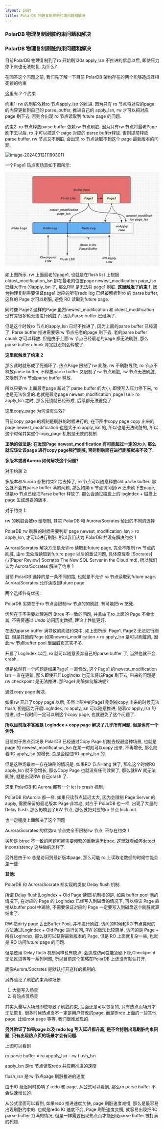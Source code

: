 ```yaml
---
layout: post
title: PolarDB 物理复制刷脏约束问题和解决
---
```

### PolarDB 物理复制刷脏约束问题和解决


### PolarDB 物理复制刷脏约束问题和解决



目前PolarDB 物理复制到了ro 开始刷120s apply_lsn 不推进的信息以后, 即使压力停下来也无法恢复, 为什么?



在回答这个问题之前, 我们先了解一下目前 PolarDB 架构存在的两个能够造成互相死锁的约束

这里有 2 个约束

约束1: rw 的刷脏依赖ro 节点apply_lsn 的推进. 因为只有 ro 节点将对应的page 的内容更新到自己的 parse_buffer, 推进自己的 apply_lsn, rw 才可以把对应 page 刷下去, 否则会出现 ro 节点读取到 future page 的问题.

约束2: ro 节点释放parse buffer 依赖rw 节点刷脏. 因为只有rw 节点将最老Page 刷下去以后, ro 才可以把这个 page 对应的 parse buffer释放. 否则提前释放 parse buffer, rw 节点又不刷脏, 会出现 ro 节点读取不到这个 page 最新版本的问题.

![image-20240312111903011](https://raw.githubusercontent.com/baotiao/bb/main/uPic/image-20240312111903011.png)



一个Page1 热点页场景如下图所示:

![image-20230410025547807](https://raw.githubusercontent.com/baotiao/bb/main/uPic/image-20230410025547807.png)

如上图所示. rw 上面最老的page1, 也就是在flush list 上根据 oldest_modification_lsn 排在最老的位置page newest_modification page_lsn 已经大于ro 的apply_lsn 了, 那么RW 是无法将 page1 刷脏. **这里触发了约束 1.** 因为物理复制需要保证page1 对应的所有redo log 已经被解析到ro 的 parse buffer, 这样的 Page 才可以刷脏, 避免 RO 读取到future page.



同时像 Page2 这样的Page 虽然newest_modification 和 oldest_modification 没有差很多也无法进行刷脏了. 因为Parse buffer 已经满了.

 

但是这个时候ro 节点的apply_lsn 已经不推进了, 因为上面的parse buffer 已经满了, Parse buffer 推进需要等rw 节点把老的page 刷下去, 老的parse buffer chunk 才可以释放. 但是由于上面rw 节点已经最老的page 都无法刷脏, 那么parse buffer chunk 肯定就没机会释放了.

**这里就触发了约束 2**

那么此时就形成了死循环了. 热点Page 限制了rw 刷脏. rw 不刷脏导致, ro 节点不释放parse buffer, 不释放parse buffer 又限制了rw 节点刷脏, rw 节点无法刷脏, 又限制了ro 节点parse buffer 释放.



所以只要rw 上面最老page 超过了 parse buffer 的大小, 即使写入压力停下来, ro 也是无法恢复的.也就是最老page newest_modification_page lsn > ro apply_lsn 之时, 那么死锁就已经形成, 后续都无法避免了



这里copy_page 为何没有生效?

目前copy_page 的机制是刷脏的时候进行的, 在下图中copy page copy 出来的page newest_modification 也是大于ro apply_lsn 的, 所以也是无法刷脏的, 所以这个时候其实这个copy_page 机制是无效的机制.

**正确的做法是: 在发现Page newest_modification 有可能超过一定的大小, 那么就应该让该page 进行copy page强行刷脏, 否则到后面在进行刷脏就来不及了.**





**多版本或者Aurora 如何解决这个问题?**

对于约束 2:

多版本和Aurora 都把约束2 给去掉了, ro 节点可以随意释放old parse buffer. 那么就不会有parse buffer 满的问题, 那么如果ro 节点访问到rw 还未刷下去page, 但是ro 节点已经把Parse buffer 释放了, 那么会通过磁盘上的 logIndex + 磁盘上page 生成想要的版本.



对于约束 1:

rw 的刷脏会被ro 给限制, 其实 PolarDB 和 Aurora/Socrates 给出的不同的选择

PolarDB rw 刷脏的时候需要判断 page newest_modification_lsn > ro apply_lsn, 才可以进行刷脏. 所以我们认为 PolarDB 并没有解决约束 1

Aurora/Socrates 解决方法是允许ro 读取到future page, 完全不限制 rw 节点的刷脏, 由ro 去处理读取到future page 以后的重试问题, 具体原理看 [Socrates](./[Paper Review] Socrates The New SQL Server in the Cloud.md), 所以我们认为 Aurora/Socrates 解决了约束 1



目前 PolarDB 选择的是一条不同的路, 也就是不允许 ro 节点读取到future page. Aurora/Socrates 允许读取到future page

两个选择各有优劣:

PolarDB 劣势在于ro 节点会限制rw 节点的的刷脏, 有可能把rw 憋死.

优势在于不需要处理遍历 Btree 不一致的问题, 并且由于ro 上面的 Page 不会太新, 不需要通过 Undo 访问历史数据, 理论上性能更好.



在因为parse buffer 满导致的刷脏约束中, 如上图所示, Page1, Page2 无法进行刷脏, 但是其他的Page 如果newest_modification < ro apply_lsn 是可以刷脏的, 因此rw 节点buffer pool 里面脏页其实不多.

开启了LogIndex 以后, ro 就可以随意丢弃自己的parse buffer 了, 当然也就不会crash.

但是依然有一个问题是如果Page1 一直修改, 这个Page1 的newest_modification lsn 一直在更新, 那么即使开启LogIndex 也无法将该Page 刷下去, 带来的问题是rw checkpoint 是无法推进. 那Page1 刷脏如何解决呢?

通过copy page 解决.

如果rw 开启了copy page 以后, 虽然上图中的Page1 刚刚被copy 出来的时候无法flush, 但是因为开启LogIndex, ro apply_lsn 可以随意推进, 随着ro apply_lsn 的推进, 过一段时间一定可以刷这个copy page, 也就避免了这个问题了.

**所以目前版本答案是 LogIndex + copy page 解决了几乎所有问题, 但是也有一个例外**

目前对于热点页场景 PolarDB 已经通过Copy Page 机制去规避这种场景, 也就是page 的 newest_modification_lsn 在某一时刻可以copy 出来, 不再增长, 那么随着RO apply_lsn 的增长, 总是会超过RO apply_lsn 的.

但是这种场景唯一存在缺陷的情况是, 如果RO 节点Hang 住了, 那么这个时候RO apply_lsn 就不会增长, 那么Copy Page 也就没有任何效果了, 那么就RW 就无法刷脏, 就是出现RW 自己crash 了.

这里 PolarDB 和 Aurora 都有一个 let is crash 机制.

PolarDB 和Aurora 都一样, 如果只读节点延迟太大, 因为会限制 Page Server 的apply, 需要保留的最老版本 Page 非常老, 对应于 PolarDB 也一样, 出现了大量的 Delay flush. 那么影响到了RW 节点, 那么就把对应的ro 节点 kick out.

也一定程度上面解决了这个问题



Aurora/Socrates 的优势ro 节点完全不限制rw 节点, 不存在约束 1

劣势是 btree 不一致的问题可能需要频繁的重新遍历btree, 这里就看如何detect inconsistency 这块做的怎样了.

另外是由于ro 总是访问到最新版本page, 那么可能 ro 上读取老数据的时候性能会差一些



**其他:**

PolarDB 和 Aurora/Socrate 都实现的类似 Delay flush 机制.

所谓 Delay flush(LogIndex + Old Page 读取)机制指的是, 如果 buffer pool 满的情况下, 在对应的 Page 的 LogIndex 已经写入到磁盘的情况下, 可以将该 Page 直接从buffer pool 中踢除,  不需要保证对应的 Page 一定要写入到磁盘这个刷脏就算结束了.

RW 把dirty page 丢出Buffer Pool, 并不进行刷脏, 访问的时候和RO 节点类似的方法通过LogIndex + Old Page 进行访问, RW 的做法比较简单, 访问的是 Page + 所有LogIndex, 那么就可以获得最新版本的 Page, 但是 RO 上面就复杂一些, 也就是 RO 访问future page 的问题.

但是使用 Delay flush 机制同样也有缺点, 会造成访问性能急剧下降,Checkpoint 无法推进等等一系列问题, 所以目前这个策略在PolarDB 上还没有默认打开.

而像Aurora/Socrates 是默认打开这样的机制的.



另外验证了刷脏约束两种场景

1. 大量写入场景
2. 有热点页场景

其实大量写入场景即使导致了刷脏约束, 后面还是可以恢复的, 只有热点页场景才无法恢复. 很多时候热点页不一定是用户修改的page, 而是Btree 上面的一些其他page, 比如root page 等等, 我们很难发现的.



**另外验证了如果page 以及 redo log 写入延迟都升高, 是不会特别出现刷脏约束问题, 只有出现热点页的场景才会有问题.**

上图可以看到

ro parse buffer = ro appply_lsn - rw flush_lsn

apply_lsn 是ro 节点读取redo 并应用推进的速度

flush_lsn 是rw 节点page 刷脏推进的速度

由于IO 延迟同时影响了 redo 和 page, 从公式可以看到, 那么ro parse buffer 不会快速增长的.

从公式里面可以看到, 如果redo 推进速度加快, page 刷脏速度减慢, 那么是最容易出现刷脏约束的. 也就是redo IO 速度不变, Page 刷脏速度变慢, 就容易出现把RO parse buffer 打满的情况, 但是一样需要出现热点页才能出现parse buffer 被打满的死锁.


